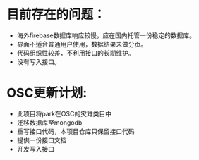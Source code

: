 目前存在的问题：
=========

- 海外firebase数据库响应较慢，应在国内托管一份稳定的数据库。
- 界面不适合普通用户使用，数据结果未做分页。
- 代码组织性较差，不利用接口的长期维护。
- 没有写入接口。

OSC更新计划:
=========

- 此项目将park在OSC的灾难类目中
- 迁移数据库至mongodb
- 重写接口代码，本项目仓库只保留接口代码
- 提供一份接口文档
- 开发写入接口
